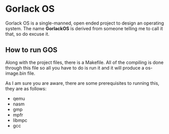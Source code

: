 <h1> Gorlack OS </h1>
<p> Gorlack OS is a single-manned, open ended project to design an operating system. The name <b>GorlackOS</b> is derived from someone telling me to call it that, so do excuse it.</p>

<h2>How to run GOS</h2>
<p>Along with the project files, there is a Makefile. All of the compiling is done through this file so all you have to do is run it and it will produce a os-image.bin file.</p>
<p>As I am sure you are aware, there are some prerequisites to running this, they are as follows:</p>
<ul>
  <li>qemu</li>
  <li>nasm</li>
  <li>gmp</li>
  <li>mpfr</li>
  <li>libmpc</li>
  <li>gcc</li>
</ul>
